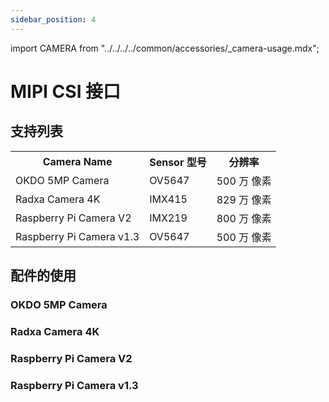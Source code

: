 ```yaml
---
sidebar_position: 4
---
```


import CAMERA from "../../../../common/accessories/\_camera-usage.mdx";

# MIPI CSI 接口

## 支持列表

<table>
  <tr>
    <th>Camera Name</th>
    <th>Sensor 型号</th>
    <th>分辨率</th>
  </tr>
  <tr>
    <td>OKDO 5MP Camera</td>
    <td>OV5647</td>
    <td>500 万 像素</td>
  </tr>
  <tr>
    <td>Radxa Camera 4K</td>
    <td>IMX415</td>
    <td>829 万 像素</td>
  </tr>
  <tr>
    <td>Raspberry Pi Camera V2</td>
    <td>IMX219</td>
    <td>800 万 像素</td>
  </tr>
  <tr>
    <td>Raspberry Pi Camera v1.3</td>
    <td>OV5647</td>
    <td>500 万 像素</td>
  </tr>
</table>

## 配件的使用

### OKDO 5MP Camera

<CAMERA product="ROCK 5A" camera_connection_img="/img/rock5a/rock5a-okdo-5mp.webp" model="rock-5a" rsetup_path="../../radxa-os/rsetup#overlays" camera="OKDO 5MP Camera" overlays_title="Enable OKDO 5MP Camera" video_dev="/dev/video11" />

### Radxa Camera 4K

<CAMERA product="ROCK 5A" camera_connection_img="/img/rock5a/rock5a-camera-4k.webp" model="rock-5a" rsetup_path="../../radxa-os/rsetup#overlays" camera="瑞莎 4K 摄像头" overlays_title="Enable Radxa Camera 4K" video_dev="/dev/video11" />

### Raspberry Pi Camera V2

<CAMERA product="ROCK 5A" camera_connection_img="/img/rock5a/rock5a-rpi-cam-v2.webp" model="rock-5a" rsetup_path="../../radxa-os/rsetup#overlays" camera="Raspberry Pi Camera V2" overlays_title="Enable Raspberry Pi Camera V2" video_dev="/dev/video11" />

### Raspberry Pi Camera v1.3

<CAMERA product="ROCK 5A" camera_connection_img="/img/rock5a/rock5a-rpi-cam1-3.webp" model="rock-5a" rsetup_path="../../radxa-os/rsetup#overlays" camera="Raspberry Pi Camera v1.3" overlays_title="Enable Raspberry Pi Camera v1.3" video_dev="/dev/video11" />
